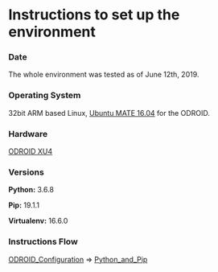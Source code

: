 # Instructions to set up the environment

### Date
The whole environment was tested as of June 12th, 2019.

### Operating System

32bit ARM based Linux, [Ubuntu MATE 16.04](https://wiki.odroid.com/odroid-xu4/os_images/linux/ubuntu/ubuntu) for the ODROID.

### Hardware

[ODROID XU4](https://github.com/cgreen18/Auburn-REU-on-UAVs/blob/master/Technology/ODROID_XU4.md)

### Versions
**Python:** 3.6.8

**Pip:** 19.1.1

**Virtualenv:** 16.6.0

### Instructions Flow
[ODROID_Configuration](https://github.com/cgreen18/Auburn-REU-on-UAVs/blob/master/Installation/ODROID_Configuration.md)
=>
[Python_and_Pip](https://github.com/cgreen18/Auburn-REU-on-UAVs/blob/master/Installation/Python_and_Pip.md)
